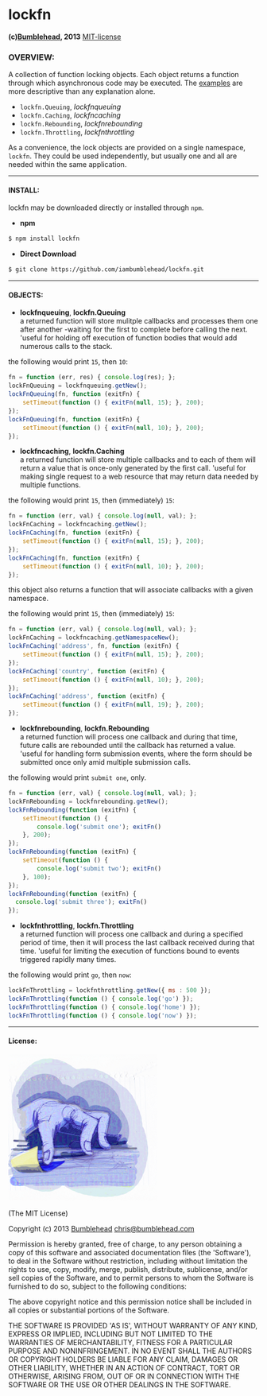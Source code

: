 lockfn
======
**(c)[Bumblehead][0], 2013** [MIT-license](#license)

### OVERVIEW:

A collection of function locking objects. Each object returns a function through which asynchronous code may be executed. The [examples](#objects) are more descriptive than any explanation alone.

 * `lockfn.Queuing`, _lockfnqueuing_
 * `lockfn.Caching`, _lockfncaching_
 * `lockfn.Rebounding`, _lockfnrebounding_
 * `lockfn.Throttling`, _lockfnthrottling_

As a convenience, the lock objects are provided on a single namespace, `lockfn`. They could be used independently, but usually one and all are needed within the same application.

[0]: http://www.bumblehead.com                            "bumblehead"

---------------------------------------------------------
#### <a id="install"></a>INSTALL:

lockfn may be downloaded directly or installed through `npm`.

 * **npm**   

 ```bash
 $ npm install lockfn
 ```

 * **Direct Download**
 
 ```bash  
 $ git clone https://github.com/iambumblehead/lockfn.git
 ```

---------------------------------------------------------
#### <a id="objects">OBJECTS:

 - **lockfnqueuing**, **lockfn.Queuing**  
   a returned function will store mulitple callbacks and processes them one after another -waiting for the first to complete before calling the next. 'useful for holding off execution of function bodies that would add numerous calls to the stack.

 the following would print `15`, then `10`:

 ```javascript
 fn = function (err, res) { console.log(res); };
 lockFnQueuing = lockfnqueuing.getNew();
 lockFnQueuing(fn, function (exitFn) {
     setTimeout(function () { exitFn(null, 15); }, 200);
 });
 lockFnQueuing(fn, function (exitFn) {
     setTimeout(function () { exitFn(null, 10); }, 200);
 });
 ```

 - **lockfncaching**, **lockfn.Caching**  
   a returned function will store multiple callbacks and to each of them will return a value that is once-only generated by the first call. 'useful for making single request to a web resource that may return data needed by multiple functions.

 the following would print `15`, then (immediately) `15`:

 ```javascript
 fn = function (err, val) { console.log(null, val); };     
 lockFnCaching = lockfncaching.getNew();     
 lockFnCaching(fn, function (exitFn) {
     setTimeout(function () { exitFn(null, 15); }, 200);
 });
 lockFnCaching(fn, function (exitFn) {
     setTimeout(function () { exitFn(null, 10); }, 200);
 }); 
 ```
 
 this object also returns a function that will associate callbacks with a given namespace.

 the following would print `15`, then (immediately) `15`:
 
 ```javascript
 fn = function (err, val) { console.log(null, val); };     
 lockFnCaching = lockfncaching.getNamespaceNew();     
 lockFnCaching('address', fn, function (exitFn) {
     setTimeout(function () { exitFn(null, 15); }, 200);
 });
 lockFnCaching('country', function (exitFn) {
     setTimeout(function () { exitFn(null, 10); }, 200);
 }); 
 lockFnCaching('address', function (exitFn) {
     setTimeout(function () { exitFn(null, 19); }, 200);
 });  
 ``` 
 
 - **lockfnrebounding**, **lockfn.Rebounding**  
   a returned function will process one callback and during that time, future calls are rebounded until the callback has returned a value. 'useful for handling form submission events, where the form should be submitted once only amid multiple submission calls.

 the following would print `submit one`, only.

 ```javascript
 fn = function (err, val) { console.log(null, val); };     
 lockFnRebounding = lockfnrebounding.getNew();     
 lockFnRebounding(function (exitFn) {
     setTimeout(function () { 
         console.log('submit one'); exitFn() 
     }, 200);
 });
 lockFnRebounding(function (exitFn) {
     setTimeout(function () { 
         console.log('submit two'); exitFn() 
     }, 100);
 }); 
 lockFnRebounding(function (exitFn) {
   console.log('submit three'); exitFn() 
 });  
 ``` 

 - **lockfnthrottling**, **lockfn.Throttling**  
 a returned function will process one callback and during a specified period of time, then it will process the last callback received during that time. 'useful for limiting the execution of functions bound to events triggered rapidly many times.

 the following would print `go`, then `now`: 
 
 ```javascript 
 lockFnThrottling = lockfnthrottling.getNew({ ms : 500 });
 lockFnThrottling(function () { console.log('go') });
 lockFnThrottling(function () { console.log('home') }); 
 lockFnThrottling(function () { console.log('now') });  
 ```
 
---------------------------------------------------------

#### <a id="license">License:

![scrounge](https://github.com/iambumblehead/scroungejs/raw/master/img/hand.png) 

(The MIT License)

Copyright (c) 2013 [Bumblehead][0] <chris@bumblehead.com>

Permission is hereby granted, free of charge, to any person obtaining a copy of this software and associated documentation files (the 'Software'), to deal in the Software without restriction, including without limitation the rights to use, copy, modify, merge, publish, distribute, sublicense, and/or sell copies of the Software, and to permit persons to whom the Software is furnished to do so, subject to the following conditions:

The above copyright notice and this permission notice shall be included in all copies or substantial portions of the Software.

THE SOFTWARE IS PROVIDED 'AS IS', WITHOUT WARRANTY OF ANY KIND, EXPRESS OR IMPLIED, INCLUDING BUT NOT LIMITED TO THE WARRANTIES OF MERCHANTABILITY, FITNESS FOR A PARTICULAR PURPOSE AND NONINFRINGEMENT. IN NO EVENT SHALL THE AUTHORS OR COPYRIGHT HOLDERS BE LIABLE FOR ANY CLAIM, DAMAGES OR OTHER LIABILITY, WHETHER IN AN ACTION OF CONTRACT, TORT OR OTHERWISE, ARISING FROM, OUT OF OR IN CONNECTION WITH THE SOFTWARE OR THE USE OR OTHER DEALINGS IN THE SOFTWARE.
